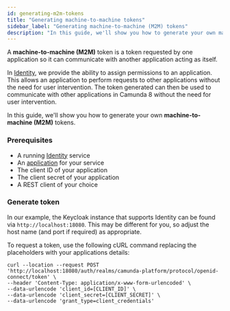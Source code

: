 ```yaml
---
id: generating-m2m-tokens
title: "Generating machine-to-machine tokens"
sidebar_label: "Generating machine-to-machine (M2M) tokens"
description: "In this guide, we'll show you how to generate your own machine-to-machine (M2M) tokens."
---
```


A **machine-to-machine (M2M)** token is a token requested by one application so it can
communicate with another application acting as itself.

In [Identity](/self-managed/identity/what-is-identity.md), we provide the ability to assign permissions to an application. This allows an application to perform requests to other applications without the need for user intervention. The token generated can then be used to communicate with other applications in Camunda 8 without
the need for user intervention.

In this guide, we'll show you how to generate your own **machine-to-machine (M2M)** tokens.

### Prerequisites

- A running [Identity](/self-managed/identity/what-is-identity.md) service
- An [application](/self-managed/concepts/access-control/applications.md) for your service
- The client ID of your application
- The client secret of your application
- A REST client of your choice

### Generate token

In our example, the Keycloak instance that supports Identity can be found via `http://localhost:18080`.
This may be different for you, so adjust the host name (and port if required) as appropriate.

To request a token, use the following cURL command replacing the placeholders with your applications
details:

```
curl --location --request POST 'http://localhost:18080/auth/realms/camunda-platform/protocol/openid-connect/token' \
--header 'Content-Type: application/x-www-form-urlencoded' \
--data-urlencode 'client_id=[CLIENT_ID]' \
--data-urlencode 'client_secret=[CLIENT_SECRET]' \
--data-urlencode 'grant_type=client_credentials'
```
